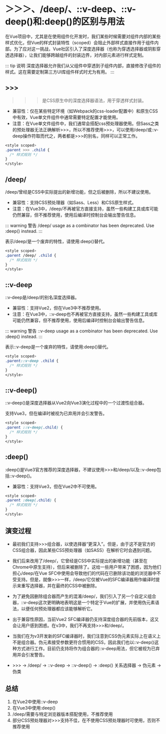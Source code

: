# ＞＞＞、/deep/、::v-deep、::v-deep()和:deep()的区别与用法


在Vue项目中，尤其是在使用组件化开发时，我们某些时候需要对组件内部的某些样式优化，但Vue的样式封装特性（scoped）会阻止外部样式直接作用于组件内部。为了应对这一挑战，Vue社区引入了深度选择器（也称为穿透选择器或阴影穿透选择器），让我们能够跨越组件的封装边界，对内部元素进行样式定制。

::: tip 说明
深度选择器允许我们从父组件中穿透到子组件内部，直接修改子组件的样式。这在需要定制第三方UI库组件样式时尤为有用。
:::

## >>>

>>> 是CSS原生中的深度选择器语法，用于穿透样式封装。

- 兼容性：仅在某些特定环境（如Webpack的css-loader配置中）和原生CSS中有效，Vue单文件组件中通常需要特定配置才能使用。
- 注意：在Vue单文件组件中，我们通常会搭配css预处理器使用。但Sass之类的预处理器无法正确解析>>>，所以不推荐使用>>>，可以使用/deep/或::v-deep操作符取而代之，两者都是>>>的别名，同样可以正常工作。

```css
<style scoped>
.parent >>> .child {
  /* 样式规则 */
}
</style>
```

## /deep/

/deep/曾经是CSS中实际提出的新增功能，但之后被删除，所以不建议使用。

- 兼容性：支持CSS预处理器（如Sass、Less）和CSS原生样式。
- 注意：在Vue3中，/deep/不再被官方直接支持，虽然一些构建工具或库可能仍然兼容，但不推荐使用，使用后编译时控制台会输出警告信息。

::: warning 警告
/deep/ usage as a combinator has been deprecated. Use :deep() instead.
:::

表示/deep/是一个废弃的特性，请使用:deep()替代。

```css
<style scoped>
.parent /deep/ .child {
  /* 样式规则 */
}
</style>
```

## ::v-deep

::v-deep是/deep/的别名深度选择器。

- 兼容性：支持Vue2，但在Vue3中不推荐使用。
- 注意：在Vue3中，::v-deep也不再被官方直接支持，虽然一些构建工具或库可能仍然兼容，但不推荐使用，使用后编译时控制台会输出警告信息。

::: warning 警告
::v-deep usage as a combinator has been deprecated. Use :deep() instead.
:::

表示::v-deep是一个废弃的特性，请使用:deep()替代。

```css
<style scoped>
.parent::v-deep .child {
  /* 样式规则 */
}
</style>
```

## ::v-deep()

::v-deep()是深度选择器从Vue2向Vue3演化过程中的一个过渡性组合器。

支持Vue3，但在编译时被视为已弃用并会引发警告。

```css
<style scoped>
.parent ::v-deep(.child) {
  /* 样式规则 */
}
</style>
```

## :deep()

:deep()是Vue3官方推荐的深度选择器，不建议使用>>>和/deep/以及::v-deep包括::v-deep()。

- 兼容性：支持Vue3，但在Vue2中不可使用。

```css
<style scoped>
.parent :deep(.child) {
  /* 样式规则 */
}
</style>
```

## 演变过程

- 最初我们支持>>>组合器，以使选择器“更深入”。但是，由于这不是官方的CSS组合器，因此某些CSS预处理器（如SASS）在解析它时会遇到问题。

- 我们后来改用了/deep/，它曾经是CSS中实际提出的新增功能（甚至在Chrome中原生支持），但后来被删除了。这给一些用户带来了困惑，因为他们担心/deep/在Vue SFC中使用会导致他们的代码在已删除该功能的浏览器中不受支持。但是，就像>>>一样，/deep/它仅被Vue的SFC编译器用作编译时提示来重写选择器，并在最终的CSS中被删除。

- 为了避免因删除组合器而产生的混淆/deep/，我们引入了另一个自定义组合器，::v-deep这次更明确地表明这是一个特定于Vue的扩展，并使用伪元素语法，以便任何预处理器都应该能够解析它。

- 出于兼容性原因，当前Vue2 SFC编译器仍支持深度组合器的先前版本，这又会让用户感到困惑。在v3中，我们不再支持>>>和/deep/。

- 当我们在为v3开发新的SFC编译器时，我们注意到CSS伪元素实际上在语义上不是组合器。伪元素接受参数更符合惯用的CSS，因此我们也以::v-deep()这种方式进行工作。目前仍支持将作为组合器的::v-deep用法，但它被视为已弃用并会引发警告。

- \>\>\> → /deep/ → ::v-deep → ::v-deep() → :deep()            关系选择器 → 伪元素 → 伪类

## 总结

1. 在Vue2中使用::v-deep
2. 在Vue3中使用:deep()
3. /deep/需要与特定浏览器版本搭配使用，不推荐使用
4. 部分CSS预处理器对>>>支持不佳，在不使用CSS预处理器时可使用，否则不推荐使用
